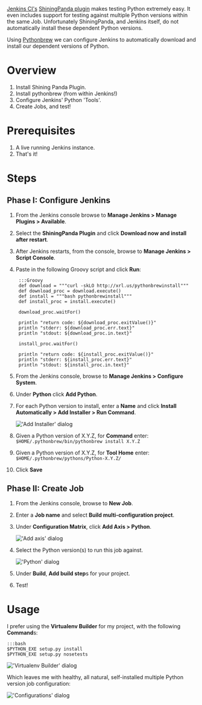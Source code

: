 [Jenkins CI's](http://jenkins-ci.org/) [ShiningPanda plugin](https://wiki.jenkins-ci.org/display/JENKINS/ShiningPanda+Plugin) 
makes testing Python extremely easy. It even includes support for testing 
against multiple Python versions within the same Job. Unfortunately 
ShiningPanda, and Jenkins itself, do not automatically install these 
dependent Python versions.

Using [Pythonbrew](https://github.com/utahta/pythonbrew) we can configure 
Jenkins to automatically download and install our dependent versions of Python.


Overview
========
1. Install Shining Panda Plugin.
2. Install pythonbrew (from within Jenkins!)
3. Configure Jenkins' Python 'Tools'.
4. Create Jobs, and test!


Prerequisites
=============
1. A live running Jenkins instance.
2. That's it!


Steps
=====

Phase I: Configure Jenkins
--------------------------
1. From the Jenkins console browse to **Manage Jenkins > Manage Plugins > Available**.
2. Select the **ShiningPanda Plugin** and click **Download now and install after restart**.
3. After Jenkins restarts, from the console, browse to **Manage Jenkins > Script Console**.
4. Paste in the following Groovy script and click **Run**:

        :::Groovy
	    def download = """curl -skLO http://xrl.us/pythonbrewinstall"""
	    def download_proc = download.execute()
	    def install = """bash pythonbrewinstall"""
	    def install_proc = install.execute()
       	
	    download_proc.waitFor()
        
	    println "return code: ${download_proc.exitValue()}"
	    println "stderr: ${download_proc.err.text}"
	    println "stdout: ${download_proc.in.text}"
        
	    install_proc.waitFor()
        
	    println "return code: ${install_proc.exitValue()}"
	    println "stderr: ${install_proc.err.text}"
	    println "stdout: ${install_proc.in.text}"

5. From the Jenkins console, browse to **Manage Jenkins > Configure System**.
6. Under **Python** click **Add Python**. 
7. For each Python version to install, enter a **Name** and click **Install Automatically > Add Installer > Run Command**.

	!['Add Installer' dialog](http://dl.dropbox.com/u/4036736/Screenshots/9b~1.png)

8. Given a Python version of X.Y.Z, for **Command** enter: `$HOME/.pythonbrew/bin/pythonbrew install X.Y.Z`
9. Given a Python version of X.Y.Z, for **Tool Home** enter: `$HOME/.pythonbrew/pythons/Python-X.Y.Z/`
10. Click **Save**

Phase II: Create Job
--------------------
1. From the Jenkins console, browse to **New Job**.
2. Enter a **Job name** and select **Build multi-configuration project**.
3. Under **Configuration Matrix**, click **Add Axis > Python**.

	!['Add axis' dialog](http://dl.dropbox.com/u/4036736/Screenshots/_mvo.png)

5. Select the Python version(s) to run this job against.

	!['Python' dialog](http://dl.dropbox.com/u/4036736/Screenshots/nhzn.png)

7. Under **Build**, **Add build step**s for your project.
8. Test!

Usage
=====
I prefer using the **Virtualenv Builder** for my project, with the following **Command**s:

    :::bash
    $PYTHON_EXE setup.py install
    $PYTHON_EXE setup.py nosetests

!['Virtualenv Builder' dialog](http://dl.dropbox.com/u/4036736/Screenshots/811y.png)

Which leaves me with healthy, all natural, self-installed multiple Python version
job configuration:

!['Configurations' dialog](http://dl.dropbox.com/u/4036736/Screenshots/5tz2.png)
